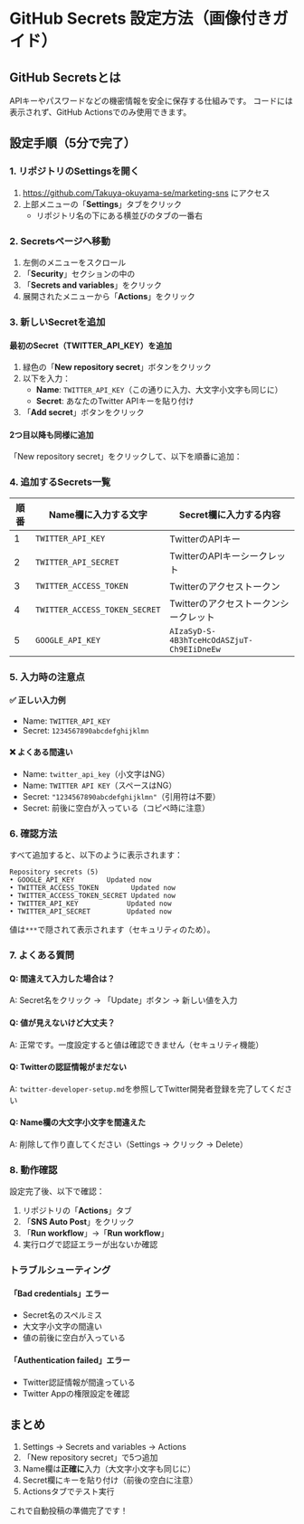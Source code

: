# GitHub Secrets 設定方法（画像付きガイド）

## GitHub Secretsとは
APIキーやパスワードなどの機密情報を安全に保存する仕組みです。
コードには表示されず、GitHub Actionsでのみ使用できます。

## 設定手順（5分で完了）

### 1. リポジトリのSettingsを開く
1. https://github.com/Takuya-okuyama-se/marketing-sns にアクセス
2. 上部メニューの「**Settings**」タブをクリック
   - リポジトリ名の下にある横並びのタブの一番右

### 2. Secretsページへ移動
1. 左側のメニューをスクロール
2. 「**Security**」セクションの中の
3. 「**Secrets and variables**」をクリック
4. 展開されたメニューから「**Actions**」をクリック

### 3. 新しいSecretを追加

#### 最初のSecret（TWITTER_API_KEY）を追加
1. 緑色の「**New repository secret**」ボタンをクリック
2. 以下を入力：
   - **Name**: `TWITTER_API_KEY`（この通りに入力、大文字小文字も同じに）
   - **Secret**: あなたのTwitter APIキーを貼り付け
3. 「**Add secret**」ボタンをクリック

#### 2つ目以降も同様に追加
「New repository secret」をクリックして、以下を順番に追加：

### 4. 追加するSecrets一覧

| 順番 | Name欄に入力する文字 | Secret欄に入力する内容 |
|------|---------------------|------------------------|
| 1 | `TWITTER_API_KEY` | TwitterのAPIキー |
| 2 | `TWITTER_API_SECRET` | TwitterのAPIキーシークレット |
| 3 | `TWITTER_ACCESS_TOKEN` | Twitterのアクセストークン |
| 4 | `TWITTER_ACCESS_TOKEN_SECRET` | Twitterのアクセストークンシークレット |
| 5 | `GOOGLE_API_KEY` | `AIzaSyD-S-4B3hTceHcOdASZjuT-Ch9EIiDneEw` |

### 5. 入力時の注意点

#### ✅ 正しい入力例
- Name: `TWITTER_API_KEY`
- Secret: `1234567890abcdefghijklmn`

#### ❌ よくある間違い
- Name: `twitter_api_key`（小文字はNG）
- Name: `TWITTER API KEY`（スペースはNG）
- Secret: `"1234567890abcdefghijklmn"`（引用符は不要）
- Secret: 前後に空白が入っている（コピペ時に注意）

### 6. 確認方法

すべて追加すると、以下のように表示されます：

```
Repository secrets (5)
• GOOGLE_API_KEY        Updated now
• TWITTER_ACCESS_TOKEN        Updated now
• TWITTER_ACCESS_TOKEN_SECRET Updated now
• TWITTER_API_KEY            Updated now
• TWITTER_API_SECRET         Updated now
```

値は`***`で隠されて表示されます（セキュリティのため）。

### 7. よくある質問

#### Q: 間違えて入力した場合は？
A: Secret名をクリック → 「Update」ボタン → 新しい値を入力

#### Q: 値が見えないけど大丈夫？
A: 正常です。一度設定すると値は確認できません（セキュリティ機能）

#### Q: Twitterの認証情報がまだない
A: `twitter-developer-setup.md`を参照してTwitter開発者登録を完了してください

#### Q: Name欄の大文字小文字を間違えた
A: 削除して作り直してください（Settings → クリック → Delete）

### 8. 動作確認

設定完了後、以下で確認：

1. リポジトリの「**Actions**」タブ
2. 「**SNS Auto Post**」をクリック
3. 「**Run workflow**」→「**Run workflow**」
4. 実行ログで認証エラーが出ないか確認

### トラブルシューティング

#### 「Bad credentials」エラー
- Secret名のスペルミス
- 大文字小文字の間違い
- 値の前後に空白が入っている

#### 「Authentication failed」エラー
- Twitter認証情報が間違っている
- Twitter Appの権限設定を確認

## まとめ

1. Settings → Secrets and variables → Actions
2. 「New repository secret」で5つ追加
3. Name欄は**正確に**入力（大文字小文字も同じに）
4. Secret欄にキーを貼り付け（前後の空白に注意）
5. Actionsタブでテスト実行

これで自動投稿の準備完了です！